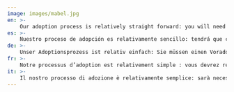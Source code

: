 ```yaml
---
image: images/mabel.jpg
en: >-
    Our adoption process is relatively straight forward: you will need to complete a preadoption questionnaire. This information gives us an idea of whether or not the dog you are interested in would be a possible match (or if you don´t have a particular dog in mind, we can suggest some). It also gives us all the necessary details to draw up an adoption contract, if the adoption goes ahead. For adoptions we charge an adoption fee (130€ for males and 130€-190€ for females depending on weight). In this fee you have the first year's vaccinations, chip and sterilization included and we deflea and deworm the dog before the day of adoption. 
es: >-
    Nuestro proceso de adopción es relativamente sencillo: tendrá que completar un cuestionario previo a la adopción. Esta información nos da una idea de si el perro que le interesa o no sería un posible partido (o si usted no tiene un perro en particular en mente, podemos sugerir algunos). También nos da todos los detalles necesarios para elaborar un contrato de adopción, si la adopción sigue adelante. Para las adopciones cobramos una tasa de adopción (130 euros para los hombres y 130 euros-190 euros para las hembras dependiendo del peso). En esta tarifa tienes las vacunas del primer año, chip y esterilización incluidos y des-flea y de-gusano el perro antes del día de la adopción. 
de: >-
    Unser Adoptionsprozess ist relativ einfach: Sie müssen einen Voradoptionsfragebogen ausfüllen. Diese Informationen geben uns eine Vorstellung davon, ob der Hund, an dem Sie interessiert sind, ein mögliches Match wäre (oder wenn Sie keinen bestimmten Hund im Sinn haben, können wir Einige vorschlagen). Er gibt uns auch alle notwendigen Details, um einen Adoptionsvertrag zu schließen, wenn die Annahme weitergeht. Für Adoptionen berechnen wir eine Adoptionsgebühr (130€ für Männer und 130€-190€ für Frauen je nach Gewicht). In dieser Gebühr haben Sie die Impfungen des ersten Jahres, Chip und Sterilisation enthalten und wir entflea und entwurmen den Hund vor dem Tag der Adoption.     
fr: >-
    Notre processus d’adoption est relativement simple : vous devrez remplir un questionnaire de préadoption. Cette information nous donne une idée de si oui ou non le chien qui vous intéresse serait une correspondance possible (ou si vous n’avez pas un chien particulier à l’esprit, nous pouvons suggérer certains). Il nous donne également tous les détails nécessaires pour élaborer un contrat d’adoption, si l’adoption va de l’avant. Pour les adoptions, nous facturons des frais d’adoption (130€ pour les hommes et 130€-190€ pour les femmes en fonction du poids). Dans ces frais, vous avez les vaccinations de la première année, puce et stérilisation inclus et nous deflea et ver le chien avant le jour de l’adoption.     
it: >-
    Il nostro processo di adozione è relativamente semplice: sarà necessario compilare un questionario di preadozione. Queste informazioni ci danno un'idea se il cane che ti interessa sarebbe una possibile corrispondenza (o se non hai in mente un cane particolare, possiamo suggerirne alcuni). Ci fornisce anche tutti i dettagli necessari per redigere un contratto di adozione, se l'adozione va avanti. Per le adozioni addebitiamo una tassa di adozione (130 per i maschi e 130-190 dollari per le femmine a seconda del peso). In questa tassa avete incluse le vaccinazioni del primo anno, chip e sterilizzazione e defleamo e de-worm il cane prima del giorno dell'adozione.     
---
```

